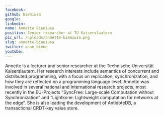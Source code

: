 ```yaml
---
facebook: 
github: bieniusa
google: 
linkedin: 
name: Annette Bieniusa
position: Senior researcher at TU Kaiserslautern
pic_url: /uploads/annette-bieniusa.png
slug: annette-bieniusa
twitter: anne_biene
youtube: 
---
```

<p>Annette is a lecturer and senior researcher at the Technische Universit&auml;t Kaiserslautern. Her research interests include semantics of concurrent and distributed programming, with a focus on replication, synchronization, and how they are reflected on a programming language level. Annette was involved in several national and international research projects, most recently in the EU-Projects &ldquo;SyncFree: Large-scale Computation without Synchronization&rdquo; and &ldquo;Lightkone: Lightweight computation for networks at the edge&ldquo;. She is also leading the development of AntidoteDB, a transactional CRDT-key value store.</p>
